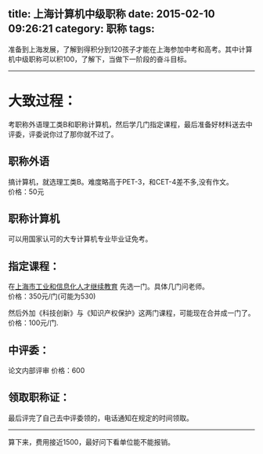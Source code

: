 title: 上海计算机中级职称
date: 2015-02-10 09:26:21
category: 职称
tags:
---

准备到上海发展，了解到得积分到120孩子才能在上海参加中考和高考。其中计算机中级职称可以积100，了解下，当做下一阶段的奋斗目标。   

--------------------------------------------------------------------------------------------------------------

# 大致过程：
考职称外语理工类B和职称计算机，然后学几门指定课程，最后准备好材料送去中评委，评委说你过了那你就不过了。     

## 职称外语
搞计算机，就选理工类B。难度略高于PET-3，和CET-4差不多,没有作文。   
价格：50元    

## 职称计算机
可以用国家认可的大专计算机专业毕业证免考。    

## 指定课程：
在[上海市工业和信息化人才继续教育](http://edu.sheitc.gov.cn/) 先选一门。具体几门问老师。      
价格：350元/门(可能为530)    

然后外加《科技创新》与《知识产权保护》这两门课程，可能现在合并成一门了。
价格：100元/门.

## 中评委：
论文内部评审
价格：600

## 领取职称证：
最后评完了自己去中评委领的，电话通知在规定的时间领取。


------------------------------------------------------------------------------------------------------------------

算下来，费用接近1500，最好问下看单位能不能报销。


